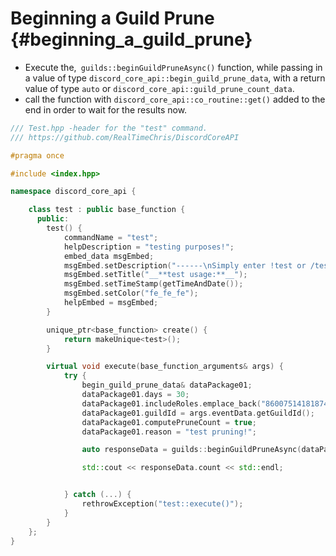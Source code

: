Beginning a Guild Prune {#beginning_a_guild_prune}
============
- Execute the,` guilds::beginGuildPruneAsync()` function, while passing in a value of type `discord_core_api::begin_guild_prune_data`, with a return value of type `auto` or `discord_core_api::guild_prune_count_data`.
- call the function with `discord_core_api::co_routine::get()` added to the end in order to wait for the results now.

```cpp
/// Test.hpp -header for the "test" command.
/// https://github.com/RealTimeChris/DiscordCoreAPI

#pragma once

#include <index.hpp>

namespace discord_core_api {

	class test : public base_function {
	  public:
		test() {
			commandName = "test";
			helpDescription = "testing purposes!";
			embed_data msgEmbed;
			msgEmbed.setDescription("------\nSimply enter !test or /test!\n------");
			msgEmbed.setTitle("__**test usage:**__");
			msgEmbed.setTimeStamp(getTimeAndDate());
			msgEmbed.setColor("fe_fe_fe");
			helpEmbed = msgEmbed;
		}

		unique_ptr<base_function> create() {
			return makeUnique<test>();
		}

		virtual void execute(base_function_arguments& args) {
			try {
				begin_guild_prune_data& dataPackage01;
				dataPackage01.days = 30;
				dataPackage01.includeRoles.emplace_back("860075141818744853");
				dataPackage01.guildId = args.eventData.getGuildId();
				dataPackage01.computePruneCount = true;
				dataPackage01.reason = "test pruning!";

				auto responseData = guilds::beginGuildPruneAsync(dataPackage01).get;

				std::cout << responseData.count << std::endl;


			} catch (...) {
				rethrowException("test::execute()");
			}
		}
	};
}


```
